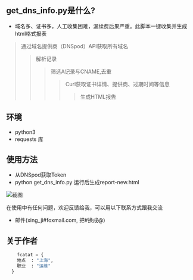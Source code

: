 

## get_dns_info.py是什么?
* 域名多、证书多，人工收集困难，漏续费后果严重。此脚本一键收集并生成html格式报表
> 通过域名提供商（DNSpod）API获取所有域名
>> 解析记录
>>> 筛选A记录与CNAME,去重
>>>> Curl获取证书详情、提供商、过期时间等信息
>>>>> 生成HTML报告


## 环境
* python3
* requests 库


## 使用方法
* 从DNSpod获取Token
* python get_dns_info.py 运行后生成report-new.html


![截图](common/report_jpg.jpg)

在使用中有任何问题，欢迎反馈给我，可以用以下联系方式跟我交流
* 邮件(xing_ji#foxmail.com, 把#换成@)


## 关于作者

```python
    fcatat = {
    地点  : "上海",
    职业  : "运维"
  }
```
